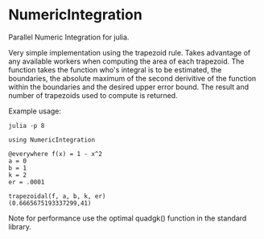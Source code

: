 # NumericIntegration

Parallel Numeric Integration for julia.

Very simple implementation using the trapezoid rule.  Takes advantage of any available workers when computing the area of each trapezoid.  The function takes the function who's integral is to be estimated, the boundaries, the absolute maximum of the second derivitive of the function within the boundaries and the desired upper error bound. The result and number of trapezoids used to compute is returned.

Example usage:
```
julia -p 8

using NumericIntegration

@everywhere f(x) = 1 - x^2
a = 0
b = 1
k = 2
er = .0001

trapezoidal(f, a, b, k, er)
(0.6665675193337299,41)
```
Note for performance use the optimal quadgk() function in the standard library.
